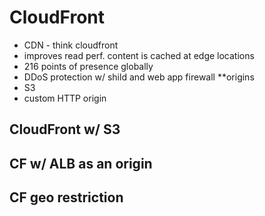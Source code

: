 # CloudFront
- CDN - think cloudfront
- improves read perf. content is cached at edge locations
- 216 points of presence globally
- DDoS protection w/ shild and web app firewall
**origins
- S3
- custom HTTP origin
## CloudFront w/ S3
## CF w/ ALB as an origin
## CF geo restriction
